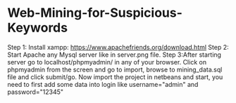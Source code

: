 # Web-Mining-for-Suspicious-Keywords
Step 1:
Install xampp:
https://www.apachefriends.org/download.html
Step 2:
Start Apache any Mysql server like in server.png file.
Step 3:After starting server go to localhost/phpmyadmin/ in any of your browser.
Click on phpmyadmin from the screen and go to import, browse to mining_data.sql file and click submit/go.
Now import the project in netbeans and start, you need to first add some data into login
like username="admin" and password="12345"
